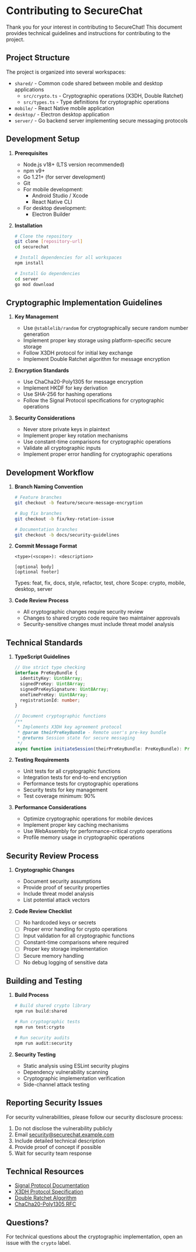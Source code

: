 # Contributing to SecureChat

Thank you for your interest in contributing to SecureChat! This document provides technical guidelines and instructions for contributing to the project.

## Project Structure

The project is organized into several workspaces:
- `shared/` - Common code shared between mobile and desktop applications
  - `src/crypto.ts` - Cryptographic operations (X3DH, Double Ratchet)
  - `src/types.ts` - Type definitions for cryptographic operations
- `mobile/` - React Native mobile application
- `desktop/` - Electron desktop application
- `server/` - Go backend server implementing secure messaging protocols

## Development Setup

1. **Prerequisites**
   - Node.js v18+ (LTS version recommended)
   - npm v9+
   - Go 1.21+ (for server development)
   - Git
   - For mobile development:
     - Android Studio / Xcode
     - React Native CLI
   - For desktop development:
     - Electron Builder

2. **Installation**
   ```bash
   # Clone the repository
   git clone [repository-url]
   cd securechat

   # Install dependencies for all workspaces
   npm install

   # Install Go dependencies
   cd server
   go mod download
   ```

## Cryptographic Implementation Guidelines

1. **Key Management**
   - Use `@stablelib/random` for cryptographically secure random number generation
   - Implement proper key storage using platform-specific secure storage
   - Follow X3DH protocol for initial key exchange
   - Implement Double Ratchet algorithm for message encryption

2. **Encryption Standards**
   - Use ChaCha20-Poly1305 for message encryption
   - Implement HKDF for key derivation
   - Use SHA-256 for hashing operations
   - Follow the Signal Protocol specifications for cryptographic operations

3. **Security Considerations**
   - Never store private keys in plaintext
   - Implement proper key rotation mechanisms
   - Use constant-time comparisons for cryptographic operations
   - Validate all cryptographic inputs
   - Implement proper error handling for cryptographic operations

## Development Workflow

1. **Branch Naming Convention**
   ```bash
   # Feature branches
   git checkout -b feature/secure-message-encryption
   
   # Bug fix branches
   git checkout -b fix/key-rotation-issue
   
   # Documentation branches
   git checkout -b docs/security-guidelines
   ```

2. **Commit Message Format**
   ```
   <type>(<scope>): <description>

   [optional body]
   [optional footer]
   ```
   Types: feat, fix, docs, style, refactor, test, chore
   Scope: crypto, mobile, desktop, server

3. **Code Review Process**
   - All cryptographic changes require security review
   - Changes to shared crypto code require two maintainer approvals
   - Security-sensitive changes must include threat model analysis

## Technical Standards

1. **TypeScript Guidelines**
   ```typescript
   // Use strict type checking
   interface PreKeyBundle {
     identityKey: Uint8Array;
     signedPreKey: Uint8Array;
     signedPreKeySignature: Uint8Array;
     oneTimePreKey: Uint8Array;
     registrationId: number;
   }

   // Document cryptographic functions
   /**
    * Implements X3DH key agreement protocol
    * @param theirPreKeyBundle - Remote user's pre-key bundle
    * @returns Session state for secure messaging
    */
   async function initiateSession(theirPreKeyBundle: PreKeyBundle): Promise<SessionState>
   ```

2. **Testing Requirements**
   - Unit tests for all cryptographic functions
   - Integration tests for end-to-end encryption
   - Performance tests for cryptographic operations
   - Security tests for key management
   - Test coverage minimum: 90%

3. **Performance Considerations**
   - Optimize cryptographic operations for mobile devices
   - Implement proper key caching mechanisms
   - Use WebAssembly for performance-critical crypto operations
   - Profile memory usage in cryptographic operations

## Security Review Process

1. **Cryptographic Changes**
   - Document security assumptions
   - Provide proof of security properties
   - Include threat model analysis
   - List potential attack vectors

2. **Code Review Checklist**
   - [ ] No hardcoded keys or secrets
   - [ ] Proper error handling for crypto operations
   - [ ] Input validation for all cryptographic functions
   - [ ] Constant-time comparisons where required
   - [ ] Proper key storage implementation
   - [ ] Secure memory handling
   - [ ] No debug logging of sensitive data

## Building and Testing

1. **Build Process**
   ```bash
   # Build shared crypto library
   npm run build:shared

   # Run cryptographic tests
   npm run test:crypto

   # Run security audits
   npm run audit:security
   ```

2. **Security Testing**
   - Static analysis using ESLint security plugins
   - Dependency vulnerability scanning
   - Cryptographic implementation verification
   - Side-channel attack testing

## Reporting Security Issues

For security vulnerabilities, please follow our security disclosure process:
1. Do not disclose the vulnerability publicly
2. Email security@securechat.example.com
3. Include detailed technical description
4. Provide proof of concept if possible
5. Wait for security team response

## Technical Resources

- [Signal Protocol Documentation](https://signal.org/docs/)
- [X3DH Protocol Specification](https://signal.org/docs/specifications/x3dh/)
- [Double Ratchet Algorithm](https://signal.org/docs/specifications/doubleratchet/)
- [ChaCha20-Poly1305 RFC](https://tools.ietf.org/html/rfc8439)

## Questions?

For technical questions about the cryptographic implementation, open an issue with the `crypto` label. 